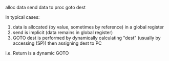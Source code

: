 
alloc data
send data to proc
goto dest

In typical cases:
1. data is allocated (by value, sometimes by reference) in a global register
2. send is implicit (data remains in global register)
3. GOTO dest is performed by dynamically calculating "dest" (usually by accessing (SP)) then assigning dest to PC

i.e. Return is a dynamic GOTO
